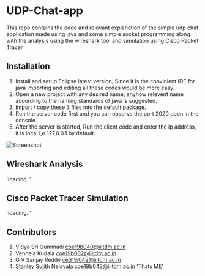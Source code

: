 # UDP-Chat-app
This repo contains the code and relevant explanation of the simple udp chat application made using java and some simple socket programming along with the analysis using the wireshark tool and simulation using Cisco Packet Tracer

## Installation
1. Install and setup Eclipse latest version, Since it is the convinient IDE for java importing and editing all these codes would be more easy.
2. Open a new project with any desired name, anyhow relevent name according to the naming standards of java is suggested.
3. Import / copy these 3 files into the default package.
4. Run the server code first and you can observe the port 2020 open in the console.
5. After the server is started, Run the client code and enter the ip address, it is local i,e 127.0.0.1 by default.

![Screenshot]()

## Wireshark Analysis 
'loading..'

## Cisco Packet Tracer Simulation
'loading..'

## Contributors
1. Vidya Sri Gummadi [coe19b040@iiitdm.ac.in](coe19b040@iiitdm.ac.in)
2. Vennela Kudala [coe19b032@iiitdm.ac.in](coe19b032@iiitdm.ac.in)
3. G V Sanjay Reddy [ced19i042@iiitdm.ac.in](coed9i042@iiitdm.ac.in)
4. Stanley Sujith Nelavala [coe19b043@iiitdm.ac.in](coe19b043@iiitdm.ac.in) 'Thats ME'
